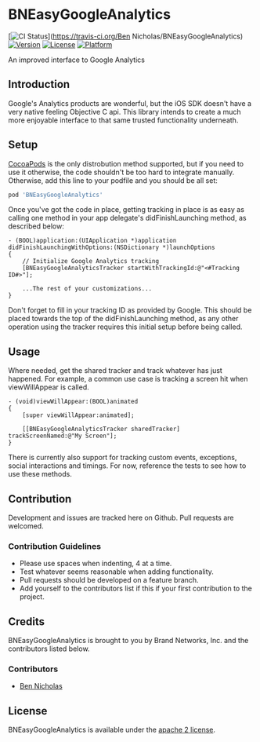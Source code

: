 # BNEasyGoogleAnalytics

[![CI Status](http://img.shields.io/travis/brandnetworks/BNEasyGoogleAnalytics.svg?style=flat)](https://travis-ci.org/Ben Nicholas/BNEasyGoogleAnalytics)
[![Version](https://img.shields.io/cocoapods/v/BNEasyGoogleAnalytics.svg?style=flat)](http://cocoadocs.org/docsets/BNEasyGoogleAnalytics)
[![License](https://img.shields.io/cocoapods/l/BNEasyGoogleAnalytics.svg?style=flat)](http://cocoadocs.org/docsets/BNEasyGoogleAnalytics)
[![Platform](https://img.shields.io/cocoapods/p/BNEasyGoogleAnalytics.svg?style=flat)](http://cocoadocs.org/docsets/BNEasyGoogleAnalytics)

An improved interface to Google Analytics

## Introduction

Google's Analytics products are wonderful, but the iOS SDK doesn't have a very native feeling Objective C api. This library intends to create a much more enjoyable interface to that same trusted functionality underneath.

## Setup

[CocoaPods](https://github.com/CocoaPods/CocoaPods) is the only distrobution method supported, but if you need to use it otherwise, the code shouldn't be too hard to integrate manually. Otherwise, add this line to your podfile and you should be all set:

```ruby
pod 'BNEasyGoogleAnalytics'
```

Once you've got the code in place, getting tracking in place is as easy as calling one method in your app delegate's didFinishLaunching method, as described below:

```objc
- (BOOL)application:(UIApplication *)application didFinishLaunchingWithOptions:(NSDictionary *)launchOptions
{
    // Initialize Google Analytics tracking
    [BNEasyGoogleAnalyticsTracker startWithTrackingId:@"<#Tracking ID#>"];

    ...The rest of your customizations...
}
```

Don't forget to fill in your tracking ID as provided by Google. This should be placed towards the top of the didFinishLaunching method, as any other operation using the tracker requires this initial setup before being called.

## Usage

Where needed, get the shared tracker and track whatever has just happened. For example, a common use case is tracking a screen hit when viewWillAppear is called.

```objc
- (void)viewWillAppear:(BOOL)animated
{
    [super viewWillAppear:animated];
    
    [[BNEasyGoogleAnalyticsTracker sharedTracker] trackScreenNamed:@"My Screen"];
}
```

There is currently also support for tracking custom events, exceptions, social interactions and timings. For now, reference the tests to see how to use these methods.

## Contribution

Development and issues are tracked here on Github. Pull requests are welcomed.

### Contribution Guidelines

* Please use spaces when indenting, 4 at a time.
* Test whatever seems reasonable when adding functionality.
* Pull requests should be developed on a feature branch. 
* Add yourself to the contributors list if this if your first contribution to the project.

## Credits

BNEasyGoogleAnalytics is brought to you by Brand Networks, Inc. and the contributors listed below.

### Contributors

* [Ben Nicholas](https://github.com/bmnick)

## License

BNEasyGoogleAnalytics is available under the [apache 2 license](https://github.com/brandnetworks/BNEasyGoogleAnalytics/blob/master/LICENSE).

